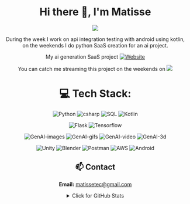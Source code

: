 <div align="center">
<h1>Hi there 👋, I'm Matisse</h1>

![](https://img.shields.io/badge/Software%20Engineer-California-blue)

During the week I work on api integration testing with android using kotlin, on the weekends I do python SaaS creation for an ai project.

My ai generation SaaS project [![Website](https://img.shields.io/badge/Website-matissetec.dev-blue?style=flat-square&color=darkgreen&logo=vercel&logoColor=green)](https://matissetec.dev/)

You can catch me streaming this project on the weekends on 
<a href="https://www.twitch.tv/matissetec">
<img src="https://img.shields.io/twitch/status/matissetec">
</a>



# 💻 Tech Stack:
![Python](https://img.shields.io/badge/python-3670A0?style=flat&logo=python&logoColor=ffdd54) ![csharp](https://img.shields.io/badge/c%23-3670A0?style=flat&logo=c%23&logoColor=ffdd54) ![SQL](https://img.shields.io/badge/sql-blue?logo=sql) ![Kotlin](https://img.shields.io/badge/kotlin-black?logo=kotlin)

![Flask](https://img.shields.io/badge/flask-%23000.svg?style=flat&logo=flask&logoColor=white) ![Tensorflow](https://img.shields.io/badge/TensorFlow-blue?logo=TensorFlow)

![GenAI-images](https://img.shields.io/badge/gen%20ai-images-green?logo=gen%20ai-images)
![GenAI-gifs](https://img.shields.io/badge/gen%20ai-gifs-blue?logo=gen%20ai-images)
![GenAI-video](https://img.shields.io/badge/gen%20ai-video-yellow?logo=gen%20ai-images)
![GenAI-3d](https://img.shields.io/badge/gen%20ai-3d-teal?logo=gen%20ai-images)

![Unity](https://img.shields.io/badge/Unity-282C34?logo=unity&logoColor=blue) ![Blender](https://img.shields.io/badge/Blender-282C34?logo=Blender&logoColor=3DDC84) ![Postman](https://img.shields.io/badge/Postman-282C34?style=flat&logo=postman&logoColor=FF6C37) ![AWS](https://img.shields.io/badge/AWS-%23FF9900.svg?style=flat&logo=amazon-aws&logoColor=white) ![Android](https://img.shields.io/badge/Android-282C34?logo=android&logoColor=3DDC84)

## 📫 Contact
**Email:** matissetec@gmail.com

<details>
<summary>Click for GitHub Stats</summary>

# 📊 GitHub Stats:
![](https://badges.pufler.dev/visits/matissesprojects/matissesprojects?logo=GitHub&label=visits&color=success&logoColor=white&style=flat-square)

![](https://github-readme-stats.vercel.app/api/top-langs/?username=matissesProjects&theme=dark&hide_border=true&include_all_commits=true&count_private=true&layout=compact)

This is very funny to me as I mostly program in python and kotlin, but a lot of that code is private

# 🔝 Top Contributed Repo 
![](https://github-contributor-stats.vercel.app/api?username=matissesprojects&limit=3&theme=dark&combine_all_yearly_contributions=true&count_private=true&layout=compact)

</details>
</div>
